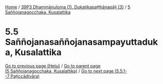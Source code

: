 
[Home](/) / [39P3 Dhammānuloma (1), Dukatikapaṭṭhānapāḷi (3)](../../39P3.md) / [5 Saññojanagocchaka, Kusalattika](../5.md)

# 5.5 Saññojanasaññojanasampayuttaduka, Kusalattika


[Go to previous page (Hetu)](5.4/5.4.1--7/Paccayacatukka/Hetu.md) / [Go to parent page (5 Saññojanagocchaka, Kusalattika)](../5.md) / [Go to next page (5.5.1--7 Paṭiccādivāra)](5.5/5.5.1--7.md)


